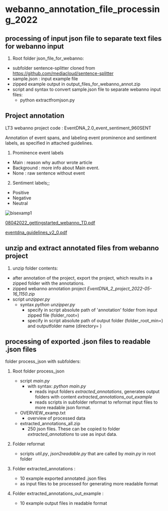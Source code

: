 # webanno_annotation_file_processing_2022

## processing of input json file to separate text files for webanno input

1. Root folder json_file_for_webanno:
  - subfolder sentence-splitter cloned from https://github.com/mediacloud/sentence-splitter
  - sample.json : input example file
  - zipped example output in output_files_for_webanno_annot.zip
  - script and syntax to convert sample.json file to separate webanno input files:
    - python extractfromjson.py
## Project annotation

LT3 webanno project code : EventDNA_2.0_event_sentiment_960SENT

Annotation of event spans, and labeling event prominence and sentiment labels, as specified in attached guidelines.
1. Prominence event labels
  - Main : reason why author wrote article
  - Background : more info about Main event.
  - None : raw sentence without event

2. Sentiment labels;;
  - Positive
  - Negative
  - Neutral

![bisexamp1](https://user-images.githubusercontent.com/50878643/179030034-9fc4adbe-095d-4fa0-909e-c8c3eff9b857.png)

[08042022_gettingstarted_webanno_TD.pdf](https://github.com/desothier1/webanno_annotation_file_processing_2022/files/9113576/08042022_gettingstarted_webanno_TD.pdf)

[eventdna_guidelines_v2_0.pdf](https://github.com/desothier1/webanno_annotation_file_processing_2022/files/9113466/eventdna_guidelines_v2_0.pdf)
    
## unzip and extract annotated files from webanno project   
1. unzip folder contents:
  - after annotation of the project, export the project, which results in a zipped folder with the annotations.
  - zipped webanno annotation project *EventDNA_2_project_2022-05-16_1150.zip*
  - script *unzipper.py*
    - syntax *python unzipper.py*
      - specify in script absolute path of 'annotation' folder from input zipped file (folder_root=)
      - specify in script absolute path of output folder (folder_root_min=) and outputfolder name (directory= )
      
   
  
## processing of exported .json files to readable .json files
folder process_json with subfolders:

1. Root folder process_json
   - script *main.py* 
     - with syntax: *python main.py*
       - reads input folders *extracted_annotations*, generates output folders with content *extracted_annotations_out_example*
       - reads scripts in subfolder reformat to reformat input files to more readable json format.
   - OVERVIEW_examp.txt
     - overview of processed data
   - extracted_annotations_all.zip
     - 250 json files. These can be copied to folder *extracted_annotations* to use as input data.

2. Folder reformat   
   - scripts  *util.py*, *json2readable.py* that are called by *main.py* in root folder

3. Folder extracted_annotations : 
   - 10 example exported annotated .json files 
   - as input files to be processed for generating more readable format  
   
4. Folder extracted_annotations_out_example :
   - 10 example output files in readable format
